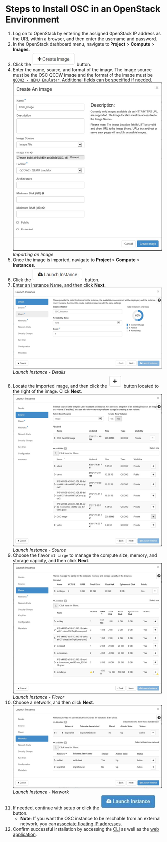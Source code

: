 # Steps to Install OSC in an OpenStack Environment

1. Log on to OpenStack by entering the assigned OpenStack IP address as the URL within a browser, and then enter the username and password.
2. In the OpenStack dashboard menu, navigate to **Project** > **Compute** > **Images**.
3. Click the ![](./images/openstack_image_creation_button.jpg) button.
4. Enter the name, source, and format of the image. The image source must be the OSC QCOW image and the format of the image must be `QCOW2 - QEMU Emulator`. Additional fields can be specified if needed.  
![](./images/openstack_image_creation.jpg)  
*Importing an Image*
5. Once the image is imported, navigate to **Project** > **Compute** > **Instances**.
6. Click the ![](./images/openstack_instance_button.jpg) button.
7. Enter an Instance Name, and then click **Next**.  
![](./images/openstack_instance_details.jpg)  
*Launch Instance - Details*
8. Locate the imported image, and then click the ![](./images/openstack_plus_button.jpg) button located to the right of the image. Click **Next**.  
![](./images/openstack_instance_source.jpg)  
*Launch Instance - Source*
9. Choose the flavor `m1.large` to manage the compute size, memory, and storage capicity, and then click **Next**.  
![](./images/openstack_instance_flavor.jpg)  
*Launch Instance - Flavor*
10. Choose a network, and then click **Next**.  
![](./images/openstack_instance_networks.jpg)  
*Launch Instance - Network*
11. If needed, continue with setup or click the ![](./images/openstack_launch_instance_button.jpg) button.  
	* **Note**: If you want the OSC instance to be reachable from an external network, you can [associate floating IP addresses](https://docs.openstack.org/user-guide/cli-manage-ip-addresses.html "OpenStack Docs: Manage IP addresses").
12. Confirm successful installation by accessing the [CLI](./accessing.md#accessing-osc-through-cli) as well as the [web application](./accessing.md#accessing-the-osc-web-application).
